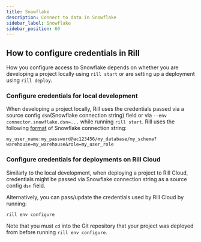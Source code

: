```yaml
---
title: Snowflake 
description: Connect to data in Snowflake
sidebar_label: Snowflake
sidebar_position: 60
---
```


<!-- WARNING: There are links to this page in source code. If you move it, find and replace the links and consider adding a redirect in docusaurus.config.js. -->

## How to configure credentials in Rill

How you configure access to Snowflake depends on whether you are developing a project locally using `rill start` or are setting up a deployment using `rill deploy`.

### Configure credentials for local development

When developing a project locally, Rill uses the credentials passed via a source config `dsn`(Snowflake connection string) field or via `--env connector.snowflake.dsn=...` while running `rill start`. 
Rill uses the following [format](https://pkg.go.dev/github.com/snowflakedb/gosnowflake#hdr-Connection_String) of Snowflake connection string:
```
my_user_name:my_password@ac123456/my_database/my_schema?warehouse=my_warehouse&role=my_user_role
```

### Configure credentials for deployments on Rill Cloud

Similarly to the local development, when deploying a project to Rill Cloud, credentials might be passed via Snowflake connection string as a source config `dsn` field.

Alternatively, you can pass/update the credentials used by Rill Cloud by running:
```
rill env configure
```
Note that you must `cd` into the Git repository that your project was deployed from before running `rill env configure`.
